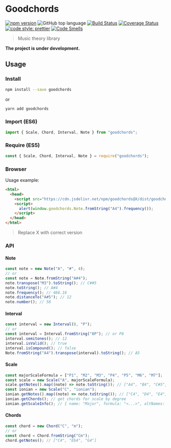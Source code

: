 # Goodchords

[![npm version](https://badge.fury.io/js/goodchords.svg)](https://badge.fury.io/js/goodchords)
![GitHub top language](https://img.shields.io/github/languages/top/mrfrac/goodchords?branch=master)
[![Build Status](https://travis-ci.org/mrfrac/goodchords.svg?branch=master)](https://travis-ci.org/mrfrac/goodchords)
[![Coverage Status](https://coveralls.io/repos/github/mrfrac/goodchords/badge.svg?branch=master)](https://coveralls.io/github/mrfrac/goodchords?branch=master)
[![code style: prettier](https://img.shields.io/badge/code_style-prettier-ff69b4.svg?style=flat-square)](https://github.com/prettier/prettier)
[![Code Smells](https://sonarcloud.io/api/project_badges/measure?project=mrfrac_goodchords&metric=code_smells)](https://sonarcloud.io/dashboard?id=mrfrac_goodchords)

> Music theory library

**The project is under development.**

## Usage

### Install

```bash
npm install --save goodchords
```

or

```bash
yarn add goodchords
```

### Import (ES6)

```js
import { Scale, Chord, Interval, Note } from "goodchords";
```

### Require (ES5)

```js
const { Scale, Chord, Interval, Note } = require("goodchords");
```

### Browser

Usage example:

```html
<html>
  <head>
    <script src="https://cdn.jsdelivr.net/npm/goodchords@X/dist/goodchords.umd.js"></script>
    <script>
      alert(window.goodchords.Note.fromString("A4").frequency());
    </script>
  </head>
</html>
```

> Replace X with correct version

### API
#### Note

```js
const note = new Note("A", "#", 4);
// or
const note = Note.fromString("A#4");
note.transpose("M3").toString(); // C##5
note.toString(); // A#4
note.frequency(); // 466.16
note.distanceTo("A#5"); // 12
note.number(); // 58
```

#### Interval

```js
const interval = new Interval(8, "P");
// or
const interval = Interval.fromString("8P"); // or P8
interval.semitones(); // 12
interval.isValid(); // true
interval.isCompound(); // false
Note.fromString("A4").transpose(interval).toString(); // A5
```

#### Scale

```js
const majorScaleFormula = ["P1", "M2", "M3", "P4", "P5", "M6", "M7"];
const scale = new Scale("A", majorScaleFormula);
scale.getNotes().map((note) => note.toString()); // ["A4", "B4", "C#5", "D5", "E5", "F#5", G#5",]
const ionian = new Scale("C", "ionian");
ionian.getNotes().map((note) => note.toString()); // ["C4", "D4", "E4", "F4", "G4", "A4", "B4", ]
ionian.getChords(); // get chords for scale by degree
ionian.getScaleInfo(); // { name: "Major", formula: "<...>", altNames: ["Bilaval theta", "Ethiopian (A raray)", "Ionian", "Mela Dhirasankarabharana (29)", ]}
```

#### Chords

```js
const chord = new Chord("C", "m");
// or
const chord = Chord.fromString("Cm");
chord.getNotes(); // ["C4", "Eb4", "G4"]
```
